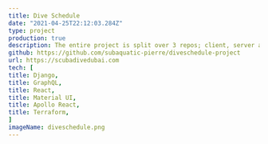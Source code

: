 ```yaml
---
title: Dive Schedule
date: "2021-04-25T22:12:03.284Z"
type: project
production: true
description: The entire project is split over 3 repos; client, server and infrastructure. The project is used as a scheduling application for Sandy Beach Dive Centre. The client is written using TypeScript with ReactJS and Apollo client. The API is a Django application using Graphene Django to expose a GraphQL API. The infrastructure is written written using Terraform, it supports an ECS service built using an AWS pipeline and Docker. The frontend is hosted on AWS CloudFront, any push the the main branch of the repos triggers a build which is automatically tested and pushed to production environment.
github: https://github.com/subaquatic-pierre/diveschedule-project
url: https://scubadivedubai.com
tech: [
title: Django,
title: GraphQL,
title: React,
title: Material UI,
title: Apollo React,
title: Terraform,
]
imageName: diveschedule.png
---
```

